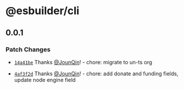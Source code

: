 # @esbuilder/cli

## 0.0.1

### Patch Changes

- [`14a41be`](https://github.com/un-ts/esbuilder/commit/14a41bea9a7984e553a4039849557215bcd4ca08) Thanks [@JounQin](https://github.com/JounQin)! - chore: migrate to un-ts org

- [`4af3f2d`](https://github.com/un-ts/esbuilder/commit/4af3f2d2c9974fddc71eeb404c51d796f2bb8dec) Thanks [@JounQin](https://github.com/JounQin)! - chore: add donate and funding fields, update node engine field
